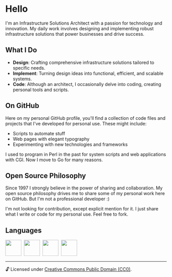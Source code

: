 # Hello

I'm an Infrastructure Solutions Architect with a passion for technology and innovation. My daily work involves designing and implementing robust infrastructure solutions that power businesses and drive success.

## What I Do

- **Design**: Crafting comprehensive infrastructure solutions tailored to specific needs.
- **Implement**: Turning design ideas into functional, efficient, and scalable systems.
- **Code**: Although an architect, I occasionally delve into coding, creating personal tools and scripts.

## On GitHub

Here on my personal GitHub profile, you'll find a collection of code files and projects that I've developed for personal use. These might include:

- Scripts to automate stuff
- Web pages with elegant typography
- Experimenting with new technologies and frameworks

I used to program in Perl in the past for system scripts and web applications with CGI. Now I move to Go for many reasons.

## Open Source Philosophy

Since 1997 I strongly believe in the power of sharing and collaboration. My open source philosophy drives me to share some of my personal work here on GitHub. But I'm not a professional developer :)

I'm not looking for contribution, except explicit mention for it. I just share what I write or code for my personal use. Feel free to fork.

## Languages

<div>
  <img width=50px src="https://assets-eu-01.kc-usercontent.com/b41f2e46-b5e6-01a3-0879-16969c63381e/d14b9255-0256-4d69-a4c2-204a91f86c29/go-color-padding.svg">&nbsp;
  <img width=50px src="https://assets-eu-01.kc-usercontent.com/b41f2e46-b5e6-01a3-0879-16969c63381e/31033a96-f5bb-436e-958c-39d84615350e/html-color-padding.svg">&nbsp;
  <img width=50px src="https://assets-eu-01.kc-usercontent.com/b41f2e46-b5e6-01a3-0879-16969c63381e/c5cc9f5d-1b50-42ea-aacd-1eb027f7903f/css-color-padding.svg">&nbsp;
  <img width=50px src="https://upload.wikimedia.org/wikipedia/commons/9/96/Sass_Logo_Color.svg">&nbsp;
</div>

---

🔓 Licensed under [Creative Commons Public Domain (CC0)](LICENSE.md).
